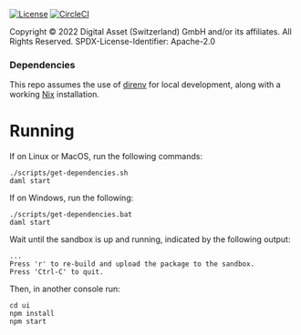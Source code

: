 [![License](https://img.shields.io/badge/License-Apache%202.0-blue.svg)](https://github.com/digital-asset/daml/blob/main/LICENSE)
[![CircleCI](https://dl.circleci.com/status-badge/img/gh/digital-asset/daml-finance-app/tree/main.svg?style=svg)](https://dl.circleci.com/status-badge/redirect/gh/digital-asset/daml-finance-app/tree/main)

Copyright © 2022 Digital Asset (Switzerland) GmbH and/or its affiliates. All Rights Reserved. SPDX-License-Identifier: Apache-2.0

### Dependencies

This repo assumes the use of [direnv] for local development, along with a
working [Nix] installation.

[direnv]: https://github.com/direnv/direnv
[Nix]: https://nixos.org/download.html

# Running

If on Linux or MacOS, run the following commands:
```
./scripts/get-dependencies.sh
daml start
```
If on Windows, run the following:
```
./scripts/get-dependencies.bat
daml start
```

Wait until the sandbox is up and running, indicated by the following output:
```
...
Press 'r' to re-build and upload the package to the sandbox.
Press 'Ctrl-C' to quit.
```

Then, in another console run:
```
cd ui
npm install
npm start
```
